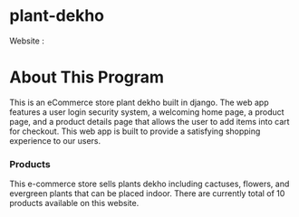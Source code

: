 # plant-dekho
Website :
# About This Program
This is an eCommerce store plant dekho built in django. The web app features a user login security system, a welcoming home page, a product page, and a product details page that allows the user to add items into cart for checkout. This web app is built to provide a satisfying shopping experience to our users.
### Products
This e-commerce store sells  plants dekho including cactuses, flowers, and evergreen plants that can be placed indoor. There are currently total of 10 products available on this website.
